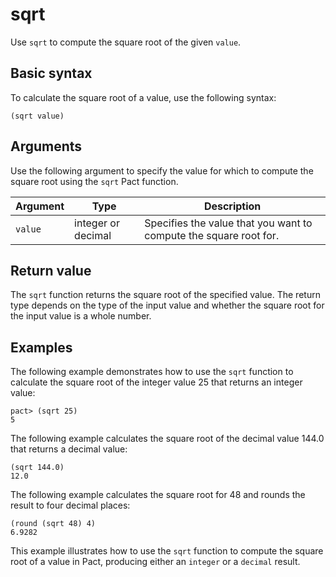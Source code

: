 # sqrt

Use `sqrt` to compute the square root of the given `value`.

## Basic syntax

To calculate the square root of a value, use the following syntax:

```pact
(sqrt value)
```

## Arguments

Use the following argument to specify the value for which to compute the square root using the `sqrt` Pact function.

| Argument | Type | Description |
| --- | --- | --- |
| `value` | integer or decimal | Specifies the value that you want to compute the square root for. |

## Return value

The `sqrt` function returns the square root of the specified value. 
The return type depends on the type of the input value and whether the square root for the input value is a whole number.

## Examples

The following example demonstrates how to use the `sqrt` function to calculate the square root of the integer value 25 that returns an integer value:

```pact
pact> (sqrt 25)
5
```

The following example calculates the square root of the decimal value 144.0 that returns a decimal value:

```pact
(sqrt 144.0)
12.0
```

The following example calculates the square root for 48 and rounds the result to four decimal places:

```pact
(round (sqrt 48) 4)
6.9282
```

This example illustrates how to use the `sqrt` function to compute the square root of a value in Pact, producing either an `integer` or a `decimal` result.

